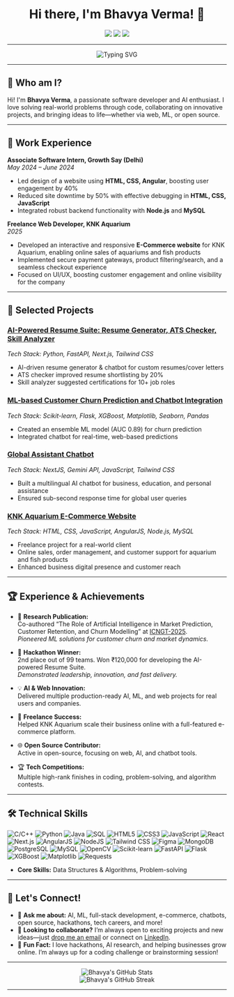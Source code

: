 
<!-- Bhavya Verma's GitHub Profile README -->

<h1 align="center">Hi there, I'm Bhavya Verma! 👋</h1>
<p align="center">
  <a href="mailto:bhavyaverma435@gmail.com"><img src="https://img.shields.io/badge/Email-bhavyaverma435@gmail.com-blue?style=flat-square&logo=gmail"></a>
  <a href="https://www.linkedin.com/in/bhavya26050"><img src="https://img.shields.io/badge/LinkedIn-Bhavya%20Verma-blue?style=flat-square&logo=linkedin"></a>
  <a href="https://github.com/bhavya26050"><img src="https://img.shields.io/badge/GitHub-bhavya26050-black?style=flat-square&logo=github"></a>
</p>

---

<p align="center">
  <img src="https://readme-typing-svg.demolab.com?font=Fira+Code&pause=1000&color=0078D4&width=435&lines=Software+Developer+%7C+AI+Enthusiast;Full+Stack+Web+%26+ML+Projects;Open+Source+%26+Hackathon+Lover;Always+Learning+%F0%9F%93%9A" alt="Typing SVG" />
</p>

---

## 👋 Who am I?

Hi! I'm **Bhavya Verma**, a passionate software developer and AI enthusiast. I love solving real-world problems through code, collaborating on innovative projects, and bringing ideas to life—whether via web, ML, or open source.

---

## 💼 Work Experience

**Associate Software Intern, Growth Say (Delhi)**  
*May 2024 – June 2024*
- Led design of a website using **HTML, CSS, Angular**, boosting user engagement by 40%
- Reduced site downtime by 50% with effective debugging in **HTML, CSS, JavaScript**
- Integrated robust backend functionality with **Node.js** and **MySQL**

**Freelance Web Developer, KNK Aquarium**  
*2025*
- Developed an interactive and responsive **E-Commerce website** for KNK Aquarium, enabling online sales of aquariums and fish products
- Implemented secure payment gateways, product filtering/search, and a seamless checkout experience
- Focused on UI/UX, boosting customer engagement and online visibility for the company

---

## 🚀 Selected Projects

### [AI-Powered Resume Suite: Resume Generator, ATS Checker, Skill Analyzer](#)
*Tech Stack: Python, FastAPI, Next.js, Tailwind CSS*  
- AI-driven resume generator & chatbot for custom resumes/cover letters  
- ATS checker improved resume shortlisting by 20%  
- Skill analyzer suggested certifications for 10+ job roles

### [ML-based Customer Churn Prediction and Chatbot Integration](#)
*Tech Stack: Scikit-learn, Flask, XGBoost, Matplotlib, Seaborn, Pandas*  
- Created an ensemble ML model (AUC 0.89) for churn prediction  
- Integrated chatbot for real-time, web-based predictions

### [Global Assistant Chatbot](#)
*Tech Stack: NextJS, Gemini API, JavaScript, Tailwind CSS*  
- Built a multilingual AI chatbot for business, education, and personal assistance  
- Ensured sub-second response time for global user queries

### [KNK Aquarium E-Commerce Website](#)
*Tech Stack: HTML, CSS, JavaScript, AngularJS, Node.js, MySQL*  
- Freelance project for a real-world client  
- Online sales, order management, and customer support for aquarium and fish products  
- Enhanced business digital presence and customer reach

---

## 🏆 Experience & Achievements

- 🏅 **Research Publication:**  
  Co-authored “The Role of Artificial Intelligence in Market Prediction, Customer Retention, and Churn Modelling” at [ICNGT-2025](#).  
  _Pioneered ML solutions for customer churn and market dynamics._

- 🥈 **Hackathon Winner:**  
  2nd place out of 99 teams. Won ₹120,000 for developing the AI-powered Resume Suite.  
  _Demonstrated leadership, innovation, and fast delivery._

- 💡 **AI & Web Innovation:**  
  Delivered multiple production-ready AI, ML, and web projects for real users and companies.

- 🌟 **Freelance Success:**  
  Helped KNK Aquarium scale their business online with a full-featured e-commerce platform.

- 🌐 **Open Source Contributor:**  
  Active in open-source, focusing on web, AI, and chatbot tools.

- 🏆 **Tech Competitions:**  
  Multiple high-rank finishes in coding, problem-solving, and algorithm contests.

---

## 🛠️ Technical Skills

<p>
  <!-- Languages -->
  <img src="https://img.shields.io/badge/C/C++-00599C?style=for-the-badge&logo=cplusplus&logoColor=white" alt="C/C++"/>
  <img src="https://img.shields.io/badge/Python-3776AB?style=for-the-badge&logo=python&logoColor=white" alt="Python"/>
  <img src="https://img.shields.io/badge/Java-007396?style=for-the-badge&logo=java&logoColor=white" alt="Java"/>
  <img src="https://img.shields.io/badge/SQL-316192?style=for-the-badge&logo=postgresql&logoColor=white" alt="SQL"/>

  <!-- Web & Frameworks -->
  <img src="https://img.shields.io/badge/HTML5-E34F26?style=for-the-badge&logo=html5&logoColor=white" alt="HTML5"/>
  <img src="https://img.shields.io/badge/CSS3-1572B6?style=for-the-badge&logo=css3&logoColor=white" alt="CSS3"/>
  <img src="https://img.shields.io/badge/JavaScript-F7DF1E?style=for-the-badge&logo=javascript&logoColor=black" alt="JavaScript"/>
  <img src="https://img.shields.io/badge/React-20232A?style=for-the-badge&logo=react&logoColor=61DAFB" alt="React"/>
  <img src="https://img.shields.io/badge/Next.js-000000?style=for-the-badge&logo=nextdotjs&logoColor=white" alt="Next.js"/>
  <img src="https://img.shields.io/badge/AngularJS-E23237?style=for-the-badge&logo=angularjs&logoColor=white" alt="AngularJS"/>
  <img src="https://img.shields.io/badge/Node.js-339933?style=for-the-badge&logo=nodedotjs&logoColor=white" alt="NodeJS"/>
  <img src="https://img.shields.io/badge/Tailwind_CSS-38B2AC?style=for-the-badge&logo=tailwind-css&logoColor=white" alt="Tailwind CSS"/>
  <img src="https://img.shields.io/badge/Figma-F24E1E?style=for-the-badge&logo=figma&logoColor=white" alt="Figma"/>

  <!-- Databases -->
  <img src="https://img.shields.io/badge/MongoDB-47A248?style=for-the-badge&logo=mongodb&logoColor=white" alt="MongoDB"/>
  <img src="https://img.shields.io/badge/PostgreSQL-4169E1?style=for-the-badge&logo=postgresql&logoColor=white" alt="PostgreSQL"/>
  <img src="https://img.shields.io/badge/MySQL-4479A1?style=for-the-badge&logo=mysql&logoColor=white" alt="MySQL"/>

  <!-- Libraries & Tools -->
  <img src="https://img.shields.io/badge/OpenCV-5C3EE8?style=for-the-badge&logo=opencv&logoColor=white" alt="OpenCV"/>
  <img src="https://img.shields.io/badge/Scikit--learn-F7931E?style=for-the-badge&logo=scikit-learn&logoColor=white" alt="Scikit-learn"/>
  <img src="https://img.shields.io/badge/FastAPI-009688?style=for-the-badge&logo=fastapi&logoColor=white" alt="FastAPI"/>
  <img src="https://img.shields.io/badge/Flask-000000?style=for-the-badge&logo=flask&logoColor=white" alt="Flask"/>
  <img src="https://img.shields.io/badge/XGBoost-EC6C00?style=for-the-badge&logo=xgboost&logoColor=white" alt="XGBoost"/>
  <img src="https://img.shields.io/badge/Matplotlib-11557C?style=for-the-badge&logo=matplotlib&logoColor=white" alt="Matplotlib"/>
  <img src="https://img.shields.io/badge/Requests-0052CC?style=for-the-badge&logo=requests&logoColor=white" alt="Requests"/>
</p>

- **Core Skills:** Data Structures & Algorithms, Problem-solving

---

## 🤝 Let's Connect!

- 💬 **Ask me about:** AI, ML, full-stack development, e-commerce, chatbots, open source, hackathons, tech careers, and more!
- 🙌 **Looking to collaborate?** I’m always open to exciting projects and new ideas—just [drop me an email](mailto:bhavyaverma435@gmail.com) or connect on [LinkedIn](https://www.linkedin.com/in/bhavya26050).
- 🧩 **Fun Fact:** I love hackathons, AI research, and helping businesses grow online. I’m always up for a coding challenge or brainstorming session!

---

<p align="center">
  <img src="https://github-readme-stats.vercel.app/api?username=bhavya26050&show_icons=true&theme=tokyonight" alt="Bhavya's GitHub Stats" />
  <br>
  <img src="https://github-readme-streak-stats.herokuapp.com/?user=bhavya26050&theme=tokyonight" alt="Bhavya's GitHub Streak" />
</p>

---




